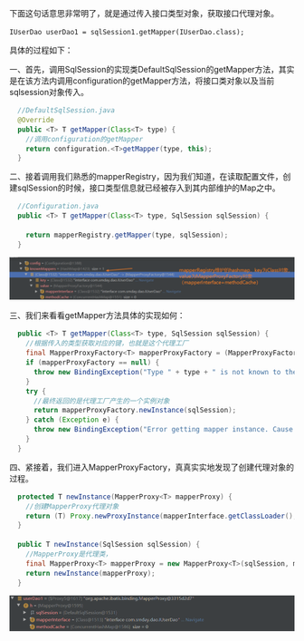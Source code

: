 下面这句话意思非常明了，就是通过传入接口类型对象，获取接口代理对象。

`IUserDao userDao1 = sqlSession1.getMapper(IUserDao.class);`

具体的过程如下：

一、首先，调用SqlSession的实现类DefaultSqlSession的getMapper方法，其实是在该方法内调用configuration的getMapper方法，将接口类对象以及当前sqlsession对象传入。

```java
  //DefaultSqlSession.java
  @Override
  public <T> T getMapper(Class<T> type) {
    //调用configuration的getMapper
    return configuration.<T>getMapper(type, this);
  }

```

二、接着调用我们熟悉的mapperRegistry，因为我们知道，在读取配置文件，创建sqlSession的时候，接口类型信息就已经被存入到其内部维护的Map之中。

```java
  //Configuration.java
  public <T> T getMapper(Class<T> type, SqlSession sqlSession) {
    
    return mapperRegistry.getMapper(type, sqlSession);
  }
```

![image-20200418112653674](img/mybatis%E6%BA%90%E7%A0%81%E4%B9%8BgetMapper%E8%BF%94%E5%9B%9E%E4%BB%A3%E7%90%86%E5%AF%B9%E8%B1%A1/image-20200418112653674.png)

三、我们来看看getMapper方法具体的实现如何：

```java
  public <T> T getMapper(Class<T> type, SqlSession sqlSession) {
    //根据传入的类型获取对应的键，也就是这个代理工厂
    final MapperProxyFactory<T> mapperProxyFactory = (MapperProxyFactory<T>) knownMappers.get(type);
    if (mapperProxyFactory == null) {
      throw new BindingException("Type " + type + " is not known to the MapperRegistry.");
    }
    try {
      //最终返回的是代理工厂产生的一个实例对象
      return mapperProxyFactory.newInstance(sqlSession);
    } catch (Exception e) {
      throw new BindingException("Error getting mapper instance. Cause: " + e, e);
    }
  }
```

四、紧接着，我们进入MapperProxyFactory，真真实实地发现了创建代理对象的过程。

```java
  protected T newInstance(MapperProxy<T> mapperProxy) {
    //创建MapperProxy代理对象
    return (T) Proxy.newProxyInstance(mapperInterface.getClassLoader(), new Class[] { mapperInterface }, mapperProxy);
  }

  public T newInstance(SqlSession sqlSession) {
    //MapperProxy是代理类，
    final MapperProxy<T> mapperProxy = new MapperProxy<T>(sqlSession, mapperInterface, methodCache);
    return newInstance(mapperProxy);
  }
```

![image-20200418143656732](img/mybatis%E6%BA%90%E7%A0%81%E4%B9%8BgetMapper%E8%BF%94%E5%9B%9E%E4%BB%A3%E7%90%86%E5%AF%B9%E8%B1%A1/image-20200418143656732.png)

